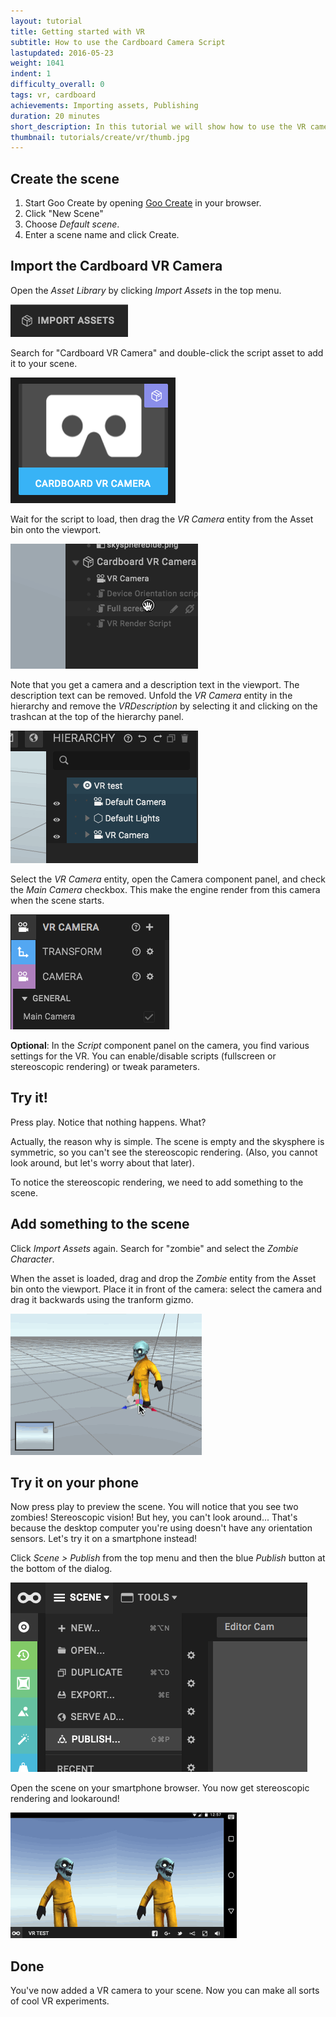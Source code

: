 ```yaml
---
layout: tutorial
title: Getting started with VR
subtitle: How to use the Cardboard Camera Script
lastupdated: 2016-05-23
weight: 1041
indent: 1
difficulty_overall: 0
tags: vr, cardboard
achievements: Importing assets, Publishing
duration: 20 minutes
short_description: In this tutorial we will show how to use the VR camera script from the asset library.
thumbnail: tutorials/create/vr/thumb.jpg
---
```


<div class="hidewhenincreate">

<h2>Create the scene</h2>

<ol>
<li>Start Goo Create by opening <a href="https://create.goocreate.com" target="_blank">Goo Create</a> in your browser.</li>
<li>Click "New Scene"</li>
<li>Choose <i>Default scene</i>.</li>
<li>Enter a scene name and click Create.</li>
</ol>

</div>

## Import the Cardboard VR Camera

Open the *Asset Library* by clicking *Import Assets* in the top menu.

![](import-assets-button.png)

Search for "Cardboard VR Camera" and double-click the script asset to add it to your scene.

![](cardboard-asset.png)

Wait for the script to load, then drag the *VR Camera* entity from the Asset bin onto the viewport.

![](drag-vr-camera.gif)

Note that you get a camera and a description text in the viewport. The description text can be removed. Unfold the *VR Camera* entity in the hierarchy and remove the *VRDescription* by selecting it and clicking on the trashcan at the top of the hierarchy panel.

![](delete-vr-description.gif)

Select the *VR Camera* entity, open the Camera component panel, and check the *Main Camera* checkbox. This make the engine render from this camera when the scene starts.

![](main-camera.png)

**Optional**: In the *Script* component panel on the camera, you find various settings for the VR. You can enable/disable scripts (fullscreen or stereoscopic rendering) or tweak parameters.


## Try it!

Press play. Notice that nothing happens. What?

Actually, the reason why is simple. The scene is empty and the skysphere is symmetric, so you can't see the stereoscopic rendering. (Also, you cannot look around, but let's worry about that later).

To notice the stereoscopic rendering, we need to add something to the scene.


## Add something to the scene

Click *Import Assets* again. Search for "zombie" and select the *Zombie Character*.

When the asset is loaded, drag and drop the *Zombie* entity from the Asset bin onto the viewport. Place it in front of the camera: select the camera and drag it backwards using the tranform gizmo.

![](vr-camera-move.gif)


## Try it on your phone

Now press play to preview the scene. You will notice that you see two zombies! Stereoscopic vision! But hey, you can't look around... That's because the desktop computer you're using doesn't have any orientation sensors. Let's try it on a smartphone instead!

Click *Scene > Publish* from the top menu and then the blue *Publish* button at the bottom of the dialog.

![](publish.png)

Open the scene on your smartphone browser. You now get stereoscopic rendering and lookaround!

![](cardboard-script.gif)

## Done

You've now added a VR camera to your scene. Now you can make all sorts of cool VR experiments.